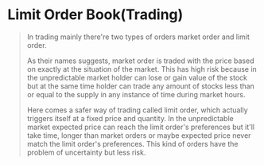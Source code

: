 # Limit Order Book(Trading)

>   In trading mainly there're two types of orders market order and limit order.
>
> As their names suggests, market order is traded with the price based on exactly at the situation of the market. This has high risk because in the unpredictable market holder can lose or gain value of the stock but at the same time holder can trade any amount of stocks less than or equal to the supply in any instance of time during market hours.
>
>   Here comes a safer way of trading called limit order, which actually triggers itself at a fixed price and quantity. In the unpredictable market expected price can reach the limit order's preferences but it'll take time, longer than market orders or maybe expected price never match the limit order's preferences. This kind of orders have the problem of uncertainty but less risk.
